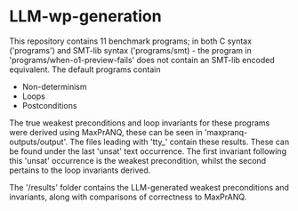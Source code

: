 # LLM-wp-generation

This repository contains 11 benchmark programs; in both C syntax ('programs') and SMT-lib syntax ('programs/smt) - the program in 'programs/when-o1-preview-fails' does not contain an SMT-lib encoded equivalent.
The default programs contain 
- Non-determinism
- Loops
- Postconditions

The true weakest preconditions and loop invariants for these programs were derived using MaxPrANQ, these can be seen in 'maxpranq-outputs/output'.
The files leading with 'tty_' contain these results. These can be found under the last 'unsat' text occurrence. The first invariant following this 'unsat' occurrence is the weakest precondition, whilst the second pertains to the loop invariants derived.

The '/results' folder contains the LLM-generated weakest preconditions and invariants, along with comparisons of correctness to MaxPrANQ.